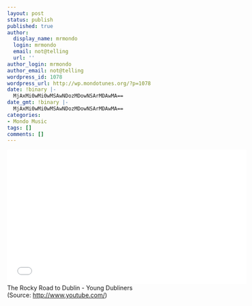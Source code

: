 ```yaml
---
layout: post
status: publish
published: true
author:
  display_name: mrmondo
  login: mrmondo
  email: not@telling
  url: ''
author_login: mrmondo
author_email: not@telling
wordpress_id: 1078
wordpress_url: http://wp.mondotunes.org/?p=1078
date: !binary |-
  MjAxMi0wMi0wMSAwNDozMDowNSArMDAwMA==
date_gmt: !binary |-
  MjAxMi0wMi0wMSAwNDozMDowNSArMDAwMA==
categories:
- Mondo Music
tags: []
comments: []
---
```

<iframe width="560" height="315" src="//www.youtube.com/embed/7v4eXaVkHc4" frameborder="0"> </iframe>
The Rocky Road to Dublin - Young Dubliners
<div class="attribution">(<span>Source:</span> <a href="http://www.youtube.com/">http://www.youtube.com/</a>)</div>

